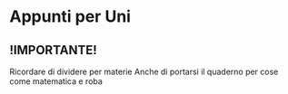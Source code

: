 # Appunti per Uni
## !IMPORTANTE!
Ricordare di dividere per materie
Anche di portarsi il quaderno per cose come matematica e roba


